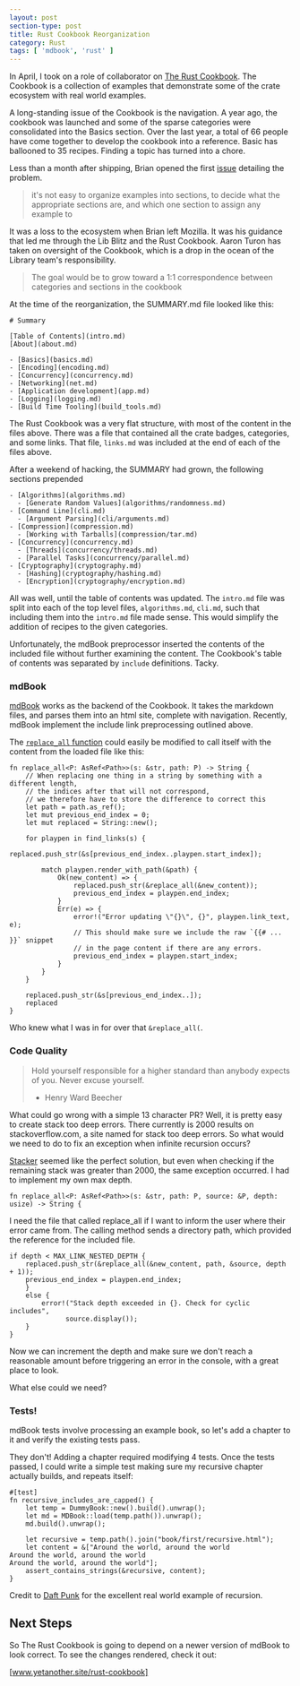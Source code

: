```yaml
---
layout: post
section-type: post
title: Rust Cookbook Reorganization
category: Rust
tags: [ 'mdbook', 'rust' ]
---
```


In April, I took on a role of collaborator on [The Rust Cookbook].  The Cookbook is a collection of examples that demonstrate some of the crate ecosystem with real world examples.  

A long-standing issue of the Cookbook is the navigation.  A year ago, the cookbook was launched and some of the sparse categories were consolidated into the Basics section.  Over the last year, a total of 66 people have come together to develop the cookbook into a reference.  Basic has ballooned to 35 recipes.  Finding a topic has turned into a chore.

Less than a month after shipping, Brian opened the first [issue] detailing the problem.

> it's not easy to organize examples into sections, to decide what the appropriate sections are, and which one section to assign any example to

It was a loss to the ecosystem when Brian left Mozilla.  It was his guidance that led me through the Lib Blitz and the Rust Cookbook.  Aaron Turon has taken on oversight of the Cookbook, which is a drop in the ocean of the Library team's responsibility.

> The goal would be to grow toward a 1:1 correspondence between categories and sections in the cookbook

At the time of the reorganization, the SUMMARY.md file looked like this:

```
# Summary

[Table of Contents](intro.md)
[About](about.md)

- [Basics](basics.md)
- [Encoding](encoding.md)
- [Concurrency](concurrency.md)
- [Networking](net.md)
- [Application development](app.md)
- [Logging](logging.md)
- [Build Time Tooling](build_tools.md)
```

The Rust Cookbook was a very flat structure, with most of the content in the files above.  There was a file that contained all the crate badges, categories, and some links.  That file, `links.md` was included at the end of each of the files above.

After a weekend of hacking, the SUMMARY had grown, the following sections prepended

```
- [Algorithms](algorithms.md)
  - [Generate Random Values](algorithms/randomness.md)
- [Command Line](cli.md)
  - [Argument Parsing](cli/arguments.md)
- [Compression](compression.md)
  - [Working with Tarballs](compression/tar.md)
- [Concurrency](concurrency.md)
  - [Threads](concurrency/threads.md)
  - [Parallel Tasks](concurrency/parallel.md)
- [Cryptography](cryptography.md)
  - [Hashing](cryptography/hashing.md)
  - [Encryption](cryptography/encryption.md)
  ```

All was well, until the table of contents was updated.  The `intro.md`  file was split into each of the top level files, `algorithms.md`, `cli.md`, such that including them into the `intro.md` file made sense.  This would simplify the addition of recipes to the given categories.

Unfortunately, the mdBook preprocessor inserted the contents of the included file without further examining the content.  The Cookbook's table of contents was separated by `include` definitions.  Tacky.

### mdBook

[mdBook] works as the backend of the Cookbook.  It takes the markdown files, and parses them into an html site, complete with navigation.  Recently, mdBook implement the include link preprocessing outlined above.  

The [`replace_all` function] could easily be modified to call itself with the content from the loaded file like this:

```
fn replace_all<P: AsRef<Path>>(s: &str, path: P) -> String {
    // When replacing one thing in a string by something with a different length,
    // the indices after that will not correspond,
    // we therefore have to store the difference to correct this
    let path = path.as_ref();
    let mut previous_end_index = 0;
    let mut replaced = String::new();

    for playpen in find_links(s) {
        replaced.push_str(&s[previous_end_index..playpen.start_index]);

        match playpen.render_with_path(&path) {
            Ok(new_content) => {
                replaced.push_str(&replace_all(&new_content));
                previous_end_index = playpen.end_index;
            }
            Err(e) => {
                error!("Error updating \"{}\", {}", playpen.link_text, e);
                // This should make sure we include the raw `{{# ... }}` snippet
                // in the page content if there are any errors.
                previous_end_index = playpen.start_index;
            }
        }
    }

    replaced.push_str(&s[previous_end_index..]);
    replaced
}
```

Who knew what I was in for over that `&replace_all(`.

### Code Quality

> Hold yourself responsible for a higher standard than anybody expects of you. Never excuse yourself.
> - Henry Ward Beecher

What could go wrong with a simple 13 character PR?  Well, it is pretty easy to create stack too deep errors.  There currently is 2000 results on stackoverflow.com, a site named for stack too deep errors.  So what would we need to do to fix an exception when  infinite recursion occurs?

[Stacker] seemed like the perfect solution, but even when checking if the remaining stack was greater than 2000, the same exception occurred.  I had to implement my own max depth.

`fn replace_all<P: AsRef<Path>>(s: &str, path: P, source: &P, depth: usize) -> String {`

I need the file that called replace_all if I want to inform the user where their error came from.  The calling method sends a directory path, which provided the reference for the included file.

```
if depth < MAX_LINK_NESTED_DEPTH {
    replaced.push_str(&replace_all(&new_content, path, &source, depth + 1));
    previous_end_index = playpen.end_index;
    }
    else {
        error!("Stack depth exceeded in {}. Check for cyclic includes",
              source.display());
    }
}
```

Now we can increment the depth and make sure we don't reach a reasonable amount before triggering an error in the console, with a great place to look.  

What else could we need?

### Tests!

mdBook tests involve processing an example book, so let's add a chapter to it and verify the existing tests pass.

They don't!  Adding a chapter required modifying 4 tests.  Once the tests passed, I could write a simple test making sure my recursive chapter actually builds, and repeats itself:

```
#[test]
fn recursive_includes_are_capped() {
    let temp = DummyBook::new().build().unwrap();
    let md = MDBook::load(temp.path()).unwrap();
    md.build().unwrap();

    let recursive = temp.path().join("book/first/recursive.html");
    let content = &["Around the world, around the world
Around the world, around the world
Around the world, around the world"];
    assert_contains_strings(&recursive, content);
}
```
Credit to [Daft Punk] for the excellent real world example of recursion.  

## Next Steps

So The Rust Cookbook is going to depend on a newer version of mdBook to look correct.  To see the changes rendered, check it out:

[www.yetanother.site/rust-cookbook]

[The Rust Cookbook]: https://github.com/rust-lang-nursery/rust-cookbook
[issue]: https://github.com/rust-lang-nursery/rust-cookbook/issues/167
[mdBook]: https://github.com/rust-lang-nursery/mdBook
[`replace_all` function]: https://github.com/rust-lang-nursery/mdBook/blob/master/src/preprocess/links.rs#L48-L75
[Stacker]: https://github.com/alexcrichton/stacker/issues/2
[Daft Punk]: https://genius.com/Daft-punk-around-the-world-lyrics
[www.yetanother.site/rust-cookbook]: http://www.yetanother.site/rust-cookbook
